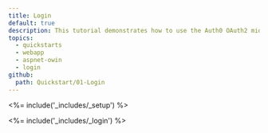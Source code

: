 ```yaml
---
title: Login
default: true
description: This tutorial demonstrates how to use the Auth0 OAuth2 middleware to add authentication to your web app.
topics:
  - quickstarts
  - webapp
  - aspnet-owin
  - login
github:
  path: Quickstart/01-Login
---
```


<%= include('_includes/_setup') %>

<%= include('_includes/_login') %>
